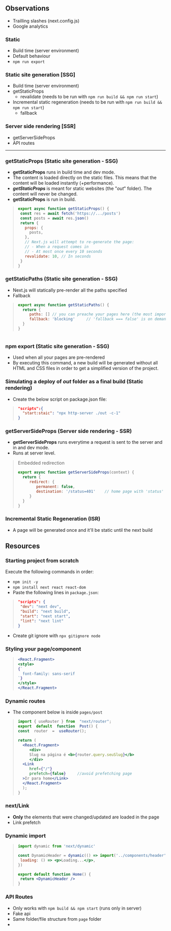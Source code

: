 
## Observations 
- Trailling slashes (next.config.js)
- Google analytics


### Static
- Build time (server environment)
- Default behaviour
- `npm run export`

### Static site generation [SSG]
- Build time (server environment)
- getStaticProps
	- revalidate (needs to be run with `npm run build && npm run start`)
- Incremental static regeneration (needs to be run with `npm run build && npm run start`)
	- fallback
### Server side rendering [SSR]
- getServerSideProps
- API routes

---

### **getStaticProps**  (Static site generation - SSG)
- **getStaticProps** runs in build time and dev mode.
-  The content is loaded directly on the static files. This means that the content will be loaded instantly (+performance).
-  ***getStaticProps*** is meant for static websites (the "*out*" folder). The content will never be changed.
-  **getStaticProps** is run in build.
>```js
>export async function getStaticProps() {
>  const res = await fetch('https://.../posts')
>  const posts = await res.json()
>  return {
>    props: {
>      posts,
>    },
>    // Next.js will attempt to re-generate the page:
>    // - When a request comes in
>    // - At most once every 10 seconds
>    revalidate: 10, // In seconds
>  }
>}
>```

### **getStaticPaths** (Static site generation - SSG)
- Next.js will statically pre-render all the paths specified
- Fallback
>```js
>export async function getStaticPaths() {
>   return {
>      paths: [] // you can preache your pages here (the most important ones for example.
>      fallback: 'blocking'     // 'fallback === false' is on demand generation
>   }
>}

>```
### npm export (Static site generation - SSG)
- Used when all your pages are pre-rendered
- By executing this command, a new build will be generated without all HTML and CSS files in order to get a simplified version of the project.

### Simulating a deploy of *out* folder as a final build (Static rendering)
- Create the below script on package.json file:
>```JSON
>"scripts":{
>   "start:staic": "npx http-server ./out -c-1"
>}
>```

### **getServerSideProps** (Server side rendering - SSR)
- **getServerSideProps** runs everytime a request is sent to the server and in and dev mode.
- Runs at server level.
>Embedded redirection
>```js
>export async function getServerSideProps(context) {
>   return {
>      redirect: {
>         permanent: false,
>         destination: '/status=401'    // home page with 'status' param in url
>      }
>   }
>}
>```

### Incremental Static Regeneration (ISR)
- A page will be generated once and it'll be static until the next build

## Resources
### Starting project from scratch
Execute the following commands in order: 
- `npm init -y`
- `npm install next react react-dom`
- Paste the following lines in `package.json`:
>```json
>"scripts": {
>  "dev": "next dev",
>  "build": "next build",
>  "start": "next start",
>  "lint": "next lint"
>}
>```
- Create git ignore with `npx gitignore node`

### Styling your page/component
>```jsx
><React.Fragment>
><style>
>{`
>   font-family: sans-serif
>`}
></style>
></React.Fragment>
>```

### Dynamic routes
- The component below is inside `pages/post`
>```jsx
>import { useRouter } from  "next/router";
>export  default  function  Post() {
>const  router  =  useRouter();
>
>return (
>   <React.Fragment>
>      <div>
>      Slug na página é <b>{router.query.seuSlug}</b>
>      </div>
>   <Link  
>      href={"/"} 
>      prefetch={false}     //avoid prefetching page 
>   >Ir para home</Link>
>   </React.Fragment>
>   );
>}
>```

### next/Link
- **Only** the elements that were changed/updated are loaded in the page
- Link prefetch 

### Dynamic import
>```jsx
>import dynamic from 'next/dynamic'
>
>const DynamicHeader = dynamic(() => import('../components/header'), {
>  loading: () => <p>Loading...</p>,
>})
>
>export default function Home() {
>  return <DynamicHeader />
>}
>```

### API Routes
- Only works with `npm build && npm start` (runs only in server)
- Fake api
- Same folder/file structure from `page` folder
- 
